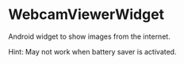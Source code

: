 # WebcamViewerWidget
Android widget to show images from the internet.

Hint: May not work when battery saver is activated.
